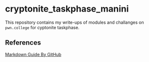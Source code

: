 # cryptonite_taskphase_manini
This repository contains my write-ups of modules and challanges on `pwn.college` for cyptonite taskphase.
## References
[Markdown Guide By GitHub](https://docs.github.com/en/get-started/writing-on-github/getting-started-with-writing-andformatting-on-github/basic-writing-and-formatting-syntax)
